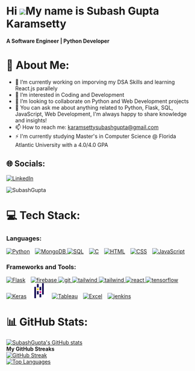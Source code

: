 Hi ![](https://user-images.githubusercontent.com/18350557/176309783-0785949b-9127-417c-8b55-ab5a4333674e.gif)My name is Subash Gupta Karamsetty
===============================================================================================================================================
<h4>A Software Engineer | Python Developer</h4>

# 💫 About Me:
- 🔭 I’m currently working on imporving my DSA Skills and learning React.js parallely
- 🌱 I’m interested in Coding and Development
- 💞️ I’m looking to collaborate on Python and Web Development projects
- 💬 You can ask me about anything related to Python, Flask, SQL, JavaScript, Web Development, I'm always happy to share knowledge and insights!
- 📫 How to reach me: karamsettysubashgupta@gmail.com
- ⚡ I'm currently studying Master's in Computer Science @ Florida Atlantic University with a 4.0/4.0 GPA

## 🌐 Socials:
[![LinkedIn](https://img.shields.io/badge/LinkedIn-%230077B5.svg?logo=linkedin&logoColor=white)](https://www.linkedin.com/in/subash-gupta-karamsetty-8364b7167)
<p align="left"> <img src="https://komarev.com/ghpvc/?username=SubashGupta&label=Profile%20views&color=0e75b6&style=flat" alt="SubashGupta" /> </p>

# 💻 Tech Stack:
<h3 align="left">Languages:</h3>
<p align="left"> 
  <a href="https://firebase.google.com/" target="_blank" rel="noreferrer" style="display:inline-block; margin-right:10px;">
    <img src="https://cdn4.iconfinder.com/data/icons/logos-and-brands/512/267_Python_logo-512.png" alt="Python" width="40" height="40"/>
  </a> 
  <a href="https://firebase.google.com/" target="_blank" rel="noreferrer"> <img src="https://www.tutorialsteacher.com/Content/images/home/mongodb.svg" alt="MongoDB" width="40" height="40"/> </a>
  <a href="https://www.w3schools.com/sql/" target="_blank" rel="noreferrer" style="display:inline-block; margin-right:10px;">
    <img src="https://www.freeiconspng.com/uploads/sql-file-icon-0.png" alt="SQL" width="40" height="40"/>
  </a>

  <a href="https://www.cprogramming.com/" target="_blank" rel="noreferrer" style="display:inline-block; margin-right:10px;">
    <img src="https://cdn.iconscout.com/icon/free/png-256/c-programming-569564.png" alt="C" width="40" height="40"/>
  </a>
  <a href="https://developer.mozilla.org/en-US/docs/Web/HTML" target="_blank" rel="noreferrer" style="display:inline-block; margin-right:10px;">
    <img src="https://www.w3.org/html/logo/downloads/HTML5_Logo_256.png" alt="HTML" width="40" height="40"/>
  </a>

  <a href="https://developer.mozilla.org/en-US/docs/Web/CSS" target="_blank" rel="noreferrer" style="display:inline-block; margin-right:10px;">
    <img src="https://cdn.pixabay.com/photo/2017/08/05/11/16/logo-2582747_960_720.png" alt="CSS" width="40" height="40"/>
  </a>
  <a href="https://firebase.google.com/" target="_blank" rel="noreferrer" style="display:inline-block; margin-right:10px;">
    <img src="https://upload.wikimedia.org/wikipedia/commons/thumb/9/99/Unofficial_JavaScript_logo_2.svg/2048px-Unofficial_JavaScript_logo_2.svg.png" alt="JavaScript" width="40" height="40"/>
  </a>
</p>

<h3 align="left">Frameworks and Tools:</h3>
<p align="left"> 
  <a href="https://flask.palletsprojects.com/" target="_blank" rel="noreferrer" style="display:inline-block; margin-right:10px;"><img src="https://instructobit.com/static/posts/111/ECHUS82IWZWS55YQOLWQD8PM1NKIM5WQLPNAXF1VF3P5526CDQ.jpg" alt="Flask" width="40" height="40"/></a>
  <a href="https://firebase.google.com/" target="_blank" rel="noreferrer"> <img src="https://www.vectorlogo.zone/logos/firebase/firebase-icon.svg" alt="firebase" width="40" height="40"/> </a> 
  <a href="https://git-scm.com/" target="_blank" rel="noreferrer"> <img src="https://img.icons8.com/nolan/512/github.png" alt="git" width="40" height="40"/> </a> 
  <a href="https://tailwindcss.com/" target="_blank" rel="noreferrer"> <img src="https://seeklogo.com/images/G/google-cloud-logo-ADE788217F-seeklogo.com.png" alt="tailwind" width="50" height="40"/> </a>  
  <a href="https://tailwindcss.com/" target="_blank" rel="noreferrer"> <img src="https://www.docker.com/wp-content/uploads/2022/03/Moby-logo.png" alt="tailwind" width="50" height="40"/> </a> 
  <a href="https://reactjs.org/" target="_blank" rel="noreferrer"> <img src="https://upload.wikimedia.org/wikipedia/commons/thumb/a/a7/React-icon.svg/2300px-React-icon.svg.png" alt="react" width="40" height="40"/> </a>
  <a href="https://www.tensorflow.org/" target="_blank" rel="noreferrer" style="display:inline-block; margin-right:10px;"><img src="https://www.vectorlogo.zone/logos/tensorflow/tensorflow-icon.svg" alt="tensorflow" width="40" height="40"/></a>
  <a href="https://keras.io/" target="_blank" rel="noreferrer" style="display:inline-block; margin-right:10px;"> <img src="https://keras.io/img/logo.png" alt="Keras" width="60" height="40"/></a>
  <a href="https://pandas.pydata.org/" target="_blank" rel="noreferrer" style="display:inline-block; margin-right:10px;"> <img src="https://raw.githubusercontent.com/devicons/devicon/2ae2a900d2f041da66e950e4d48052658d850630/icons/pandas/pandas-original.svg" alt="pandas" width="40" height="40"/></a>
  <a href="https://www.tableau.com/" target="_blank" rel="noreferrer" style="display:inline-block; margin-right:10px;"><img src="https://www.tableau.com/themes/custom/tableau_www/logo.png" alt="Tableau" width="85" height="40"/></a>
  <a href="https://www.microsoft.com/en-us/microsoft-365/excel" target="_blank" rel="noreferrer" style="display:inline-block; margin-right:10px;"><img src="https://upload.wikimedia.org/wikipedia/commons/thumb/7/73/Microsoft_Excel_2013-2019_logo.svg/1200px-Microsoft_Excel_2013-2019_logo.svg.png" alt="Excel" width="40" height="40"/></a>
  <a href="https://www.jenkins.io" target="_blank" rel="noreferrer" style="display:inline-block; margin-right:10px;"><img src="https://www.vectorlogo.zone/logos/jenkins/jenkins-icon.svg" alt="jenkins" width="40" height="40"/> </a>
</p>

# 📊 GitHub Stats:

<a href="http://www.github.com/SubashGupta">
  <img src="https://github-readme-stats.vercel.app/api?username=SubashGupta&show_icons=true&theme=radical&border_radius=20&hide=contribs,prs&hide_rank=true&include_all_commits=true" alt="SubashGupta's GitHub stats"/>
</a>
<br>
<b>My GitHub Streaks</b>
<br>
<a href="http://www.github.com/SubashGupta"><img src="https://github-readme-streak-stats.herokuapp.com?user=SubashGupta&theme=dark&border_radius=20&area_color=1c1917" alt="GitHub Streak" /></a>
<br>
<a href="https://github.com/SubashGupta" align="left"> 
  <img src="https://github-readme-stats.vercel.app/api/top-langs/?username=SubashGupta&layout=donut&hide=Jupyter%20Notebook&langs_count=10&title_color=22c55e&text_color=ffffff&icon_color=0891b2&bg_color=1c1917&hide_border=true&border_radius=20&locale=en" alt="Top Languages"/>
</a>

<!--
<b>My Top Repositories</b>

<div width="100%" align="center">
  
<a href="https://github.com/SubashGupta/View-My-Images" align="left">
  <img align="left" width="45%" src="https://github-readme-stats.vercel.app/api/top-langs/?username=SubashGupta&repo=View-My-Images&title_color=22c55e&text_color=ffffff&icon_color=0891b2&bg_color=1c1917&hide_border=true&locale=en&layout=compact" />
</a>

<a href="https://github.com/SubashGupta/studentmanagementsystemseproject" align="right">
  <img align="right" width="45%" src="https://github-readme-stats.vercel.app/api/top-langs/?username=SubashGupta&repo=studentmanagementsystemseproject&title_color=22c55e&text_color=ffffff&icon_color=0891b2&bg_color=1c1917&hide_border=true&locale=en&layout=compact" />
</a>

</div>
<br /><br /><br /><br /><br /><br /><br /> 

-->
